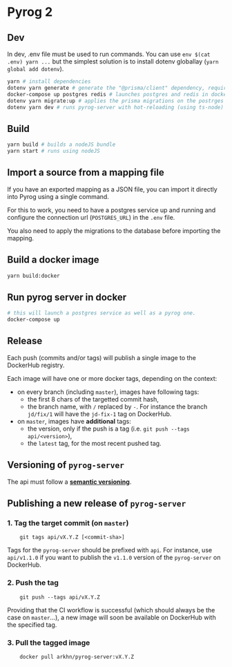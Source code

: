 # Pyrog 2

## Dev

In dev, .env file must be used to run commands. You can use `env $(cat .env) yarn ...`
but the simplest solution is to install dotenv globallay (`yarn global add dotenv`).

```sh
yarn # install dependencies
dotenv yarn generate # generate the "@prisma/client" dependency, required by prisma
docker-compose up postgres redis # launches postgres and redis in docker (you may use the `-d` option to run in the background)
dotenv yarn migrate:up # applies the prisma migrations on the postrges database
dotenv yarn dev # runs pyrog-server with hot-reloading (using ts-node)
```

## Build

```sh
yarn build # builds a nodeJS bundle
yarn start # runs using nodeJS
```

## Import a source from a mapping file

If you have an exported mapping as a JSON file, you can import it directly into Pyrog using a single command.

For this to work, you need to have a postgres service up and running and configure the connection url (`POSTGRES_URL`) in the `.env` file.

You also need to apply the migrations to the database before importing the mapping.

## Build a docker image

```sh
yarn build:docker
```

## Run pyrog server in docker

```sh
# this will launch a postgres service as well as a pyrog one.
docker-compose up
```

## Release

Each push (commits and/or tags) will publish a single image to the DockerHub registry.

Each image will have one or more docker tags, depending on the context:

- on every branch (including `master`), images have following tags:
  - the first 8 chars of the targetted commit hash,
  - the branch name, with `/` replaced by `-`. For instance the branch `jd/fix/1` will have the `jd-fix-1` tag on DockerHub.
- on `master`, images have **additional** tags:
  - the version, only if the push is a tag (i.e. `git push --tags api/<version>`),
  - the `latest` tag, for the most recent pushed tag.

## Versioning of `pyrog-server`

The api must follow a [**semantic versioning**](https://semver.org/).

## Publishing a new release of `pyrog-server`

### 1. Tag the target commit (on `master`)

        git tags api/vX.Y.Z [<commit-sha>]

Tags for the `pyrog-server` should be prefixed with `api`. For instance, use `api/v1.1.0` if you want to publish the `v1.1.0` version of the `pyrog-server` on DockerHub.

### 2. Push the tag

        git push --tags api/vX.Y.Z

Providing that the CI workflow is successful (which should always be the case on `master`...), a new image will soon be available on DockerHub with the specified tag.

### 3. Pull the tagged image

        docker pull arkhn/pyrog-server:vX.Y.Z
